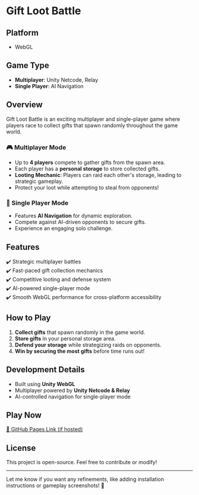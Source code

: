 # Gift Loot Battle

## Platform
- WebGL

## Game Type
- **Multiplayer**: Unity Netcode, Relay
- **Single Player**: AI Navigation

## Overview
Gift Loot Battle is an exciting multiplayer and single-player game where players race to collect gifts that spawn randomly throughout the game world. 

### 🎮 Multiplayer Mode
- Up to **4 players** compete to gather gifts from the spawn area.
- Each player has a **personal storage** to store collected gifts.
- **Looting Mechanic**: Players can raid each other's storage, leading to strategic gameplay.
- Protect your loot while attempting to steal from opponents!

### 🤖 Single Player Mode
- Features **AI Navigation** for dynamic exploration.
- Compete against AI-driven opponents to secure gifts.
- Experience an engaging solo challenge.

## Features
✔️ Strategic multiplayer battles  
✔️ Fast-paced gift collection mechanics  
✔️ Competitive looting and defense system  
✔️ AI-powered single-player mode  
✔️ Smooth WebGL performance for cross-platform accessibility  

## How to Play
1. **Collect gifts** that spawn randomly in the game world.
2. **Store gifts** in your personal storage area.
3. **Defend your storage** while strategizing raids on opponents.
4. **Win by securing the most gifts** before time runs out!

## Development Details
- Built using **Unity WebGL**  
- Multiplayer powered by **Unity Netcode & Relay**  
- AI-controlled navigation for single-player mode  

## Play Now
[🔗 GitHub Pages Link (if hosted)](https://dhaneesh646.github.io/Gift-Looters-Stack-Wars/)

## License
This project is open-source. Feel free to contribute or modify!

---

Let me know if you want any refinements, like adding installation instructions or gameplay screenshots! 🚀
